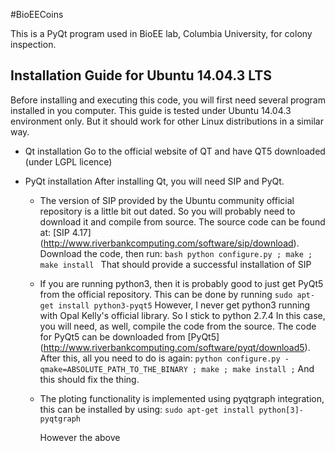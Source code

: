 #BioEECoins

This is a PyQt program used in BioEE lab, Columbia University, for colony inspection.

## Installation Guide for Ubuntu 14.04.3 LTS

Before installing and executing this code, you will first need several program installed in you computer. This guide is tested under Ubuntu 14.04.3 environment only. But it should work for other Linux distributions in a similar way.

* Qt installation
Go to the official website of QT and have QT5 downloaded (under LGPL licence)

* PyQt installation
After installing Qt, you will need SIP and PyQt.
	* The version of SIP provided by the Ubuntu community official repository is a little bit out dated. So you will probably need to download it and compile from source. The source code can be found at: [SIP 4.17] (http://www.riverbankcomputing.com/software/sip/download). Download the code, then run:
				```bash
				python configure.py ;
				make ;
				make install
				```
				That should provide a successful installation of SIP

	* If you are running python3, then it is probably good to just get PyQt5 from the official repository. This can be done by running `sudo apt-get install python3-pyqt5`
				However, I never get python3 running with Opal Kelly's official library.
				So I stick to python 2.7.4
				In this case, you will need, as well, compile the code from the source.
				The code for PyQt5 can be downloaded from [PyQt5] (http://www.riverbankcomputing.com/software/pyqt/download5).
				After this, all you need to do is again:
				```
				python configure.py -qmake=ABSOLUTE_PATH_TO_THE_BINARY ;
				make ;
				make install ;
				```
				And this should fix the thing.

	* The ploting functionality is implemented using pyqtgraph integration, this can be installed by using: `sudo apt-get install python[3]-pyqtgraph`

		However the above 
